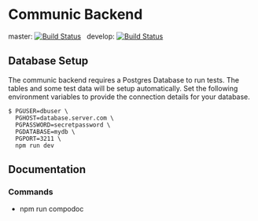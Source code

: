 # Communic Backend

master: [![Build Status](https://travis-ci.org/codecampleipzig/communic-backend.svg?branch=master)](https://travis-ci.org/codecampleipzig/communic-backend)
  develop: [![Build Status](https://travis-ci.org/codecampleipzig/communic-backend.svg?branch=develop)](https://travis-ci.org/codecampleipzig/communic-backend)

## Database Setup

The communic backend requires a Postgres Database to run tests.
The tables and some test data will be setup automatically.
Set the following environment variables to provide the connection details for your database.

```
$ PGUSER=dbuser \
  PGHOST=database.server.com \
  PGPASSWORD=secretpassword \
  PGDATABASE=mydb \
  PGPORT=3211 \
  npm run dev
```

## Documentation

### Commands

- npm run compodoc
